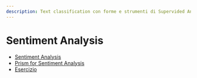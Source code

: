 ```yaml
---
description: Text classification con forme e strumenti di Supervided Analysis
---
```


# Sentiment Analysis

* [Sentiment Analysis](sentiment-analysis/sentiment-analysis.md)
* [Prism for Sentiment Analysis](sentiment-analysis/sentiment-analysis-in-action.md)
* [Esercizio](sentiment-analysis/exercises.md)
